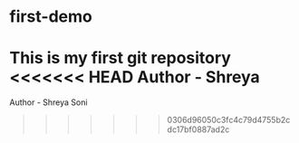 # first-demo
This is my first git repository
<br>
<<<<<<< HEAD
Author - Shreya
=======
Author - Shreya Soni
>>>>>>> 0306d96050c3fc4c79d4755b2cdc17bf0887ad2c
